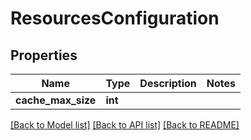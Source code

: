 # ResourcesConfiguration

## Properties
Name | Type | Description | Notes
------------ | ------------- | ------------- | -------------
**cache_max_size** | **int** |  | 

[[Back to Model list]](../README.md#documentation-for-models) [[Back to API list]](../README.md#documentation-for-api-endpoints) [[Back to README]](../README.md)

